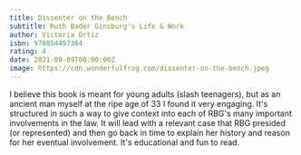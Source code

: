 ```yaml
---
title: Dissenter on the Bench
subtitle: Ruth Bader Ginsburg's Life & Work
author: Victoria Ortiz
isbn: 978054497364
rating: 4
date: 2021-09-09T00:00:00Z
image: https://cdn.wonderfulfrog.com/dissenter-on-the-bench.jpeg
---
```


I believe this book is meant for young adults (slash teenagers), but as an ancient man myself at the ripe age of 33 I found it very engaging. It's structured in such a way to give context into each of RBG's many important involvements in the law. It will lead with a relevant case that RBG presided (or represented) and then go back in time to explain her history and reason for her eventual involvement. It's educational and fun to read.
